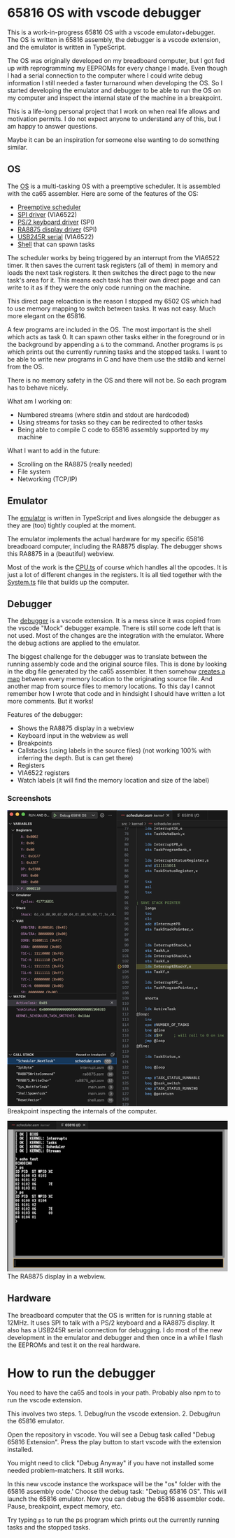 # 65816 OS with vscode debugger

This is a work-in-progress 65816 OS with a vscode emulator+debugger.
The OS is written in 65816 assembly, the debugger is a vscode extension, and the emulator is written in TypeScript.

The OS was originally developed on my breadboard computer, but I got fed up with reprogramming my EEPROMs for every change I made. Even though I had a serial connection to the computer where I could write debug information I still needed a faster turnaround when developing the OS. So I started developing the emulator and debugger to be able to run the OS on my computer and inspect the internal state of the machine in a breakpoint.

This is a life-long personal project that I work on when real life allows and motivation permits. I do not expect anyone to understand any of this, but I am happy to answer questions.

Maybe it can be an inspiration for someone else wanting to do something similar.

## OS

The [OS](os/src) is a multi-tasking OS with a preemptive scheduler. It is assembled with the ca65 assembler. Here are some of the features of the OS:

- [Preemptive scheduler](os/src/kernel/scheduler.asm)
- [SPI driver](os/src/bios/drivers/spi/spi.asm) (VIA6522)
- [PS/2 keyboard driver](os/src/bios/drivers/keyboard/keyboard.asm) (SPI)
- [RA8875 display driver](os/src/bios/drivers/ra8875/ra8875.asm) (SPI)
- [USB245R serial](os/src/bios/drivers/usb245r/usb245r.asm) (VIA6522)
- [Shell](os/src/programs/shell.asm) that can spawn tasks

The scheduler works by being triggered by an interrupt from the VIA6522 timer. It then saves the current task registers (all of them) in memory and loads the next task registers. It then switches the direct page to the new task's area for it. This means each task has their own direct page and can write to it as if they were the only code running on the machine.

This direct page reloaction is the reason I stopped my 6502 OS which had to use memory mapping to switch between tasks. It was not easy. Much more elegant on the 65816.

A few programs are included in the OS. The most important is the shell which acts as task 0. It can spawn other tasks either in the foreground or in the background by appending a `&` to the command. Another programs is `ps` which prints out the currently running tasks and the stopped tasks. I want to be able to write new programs in C and have them use the stdlib and kernel from the OS.

There is no memory safety in the OS and there will not be. So each program has to behave nicely.

What am I working on:

- Numbered streams (where stdin and stdout are hardcoded)
- Using streams for tasks so they can be redirected to other tasks
- Being able to compile C code to 65816 assembly supported by my machine

What I want to add in the future:

- Scrolling on the RA8875 (really needed)
- File system
- Networking (TCP/IP)

## Emulator

The [emulator](vscode65816/src/lib) is written in TypeScript and lives alongside the debugger as they are (too) tightly coupled at the moment.

The emulator implements the actual hardware for my specific 65816 breadboard computer, including the RA8875 display. The debugger shows this RA8875 in a (beautiful) webview.

Most of the work is the [CPU.ts](vscode65816/src/lib/CPU.ts) of course which handles all the opcodes. It is just a lot of different changes in the registers. It is all tied together with the [System.ts](vscode65816/src/lib/System.ts) file that builds up the computer.

## Debugger

The [debugger](vscode65816/src/mockDebug.ts) is a vscode extension. It is a mess since it was copied from the vscode "Mock" debugger example. There is still some code left that is not used. Most of the changes are the integration with the emulator. Where the debug actions are applied to the emulator.

The biggest challenge for the debugger was to translate between the running assembly code and the original source files. This is done by looking in the dbg file generated by the ca65 assembler. It then somehow [creates a map](vscode65816/src/mockDebug.ts#766) between every memory location to the originating source file. And another map from source files to memory locations. To this day I cannot remember how I wrote that code and in hindsight I should have written a lot more comments. But it works!

Features of the debugger:

- Shows the RA8875 display in a webview
- Keyboard input in the webview as well
- Breakpoints
- Callstacks (using labels in the source files) (not working 100% with inferring the depth. But is can get there)
- Registers
- VIA6522 registers
- Watch labels (it will find the memory location and size of the label)

### Screenshots

![Debugger](docs/debugger.png)
Breakpoint inspecting the internals of the computer.

![RA8875 display](docs/ra8875.png)
The RA8875 display in a webview.

## Hardware

The breadboard computer that the OS is written for is running stable at 12MHz. It uses SPI to talk with a PS/2 keyboard and a RA8875 display. It also has a USB245R serial connection for debugging. I do most of the new development in the emulator and debugger and then once in a while I flash the EEPROMs and test it on the real hardware.

# How to run the debugger

You need to have the ca65 and tools in your path. Probably also npm to to run the vscode extension.

This involves two steps. 1. Debug/run the vscode extension. 2. Debug/run the 65816 emulator.

Open the repository in vscode. You will see a Debug task called "Debug 65816 Extension". Press the play button to start vscode with the extension installed.

You might need to click "Debug Anyway" if you have not installed some needed problem-matchers. It still works.

In this new vscode instance the workspace will be the "os" folder with the 65816 assembly code.'
Choose the debug task: "Debug 65816 OS". This will launch the 65816 emulator.
Now you can debug the 65816 assembler code. Pause, breakpoint, expect memory, etc.

Try typing `ps` to run the ps program which prints out the currently running tasks and the stopped tasks.
